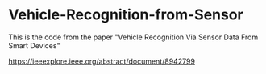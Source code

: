 # Vehicle-Recognition-from-Sensor
This is the code from the paper "Vehicle Recognition Via Sensor Data From Smart Devices"

https://ieeexplore.ieee.org/abstract/document/8942799
